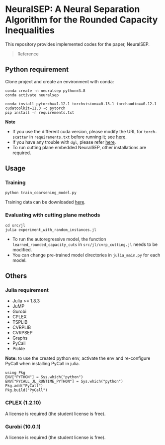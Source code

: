 # NeuralSEP: A Neural Separation Algorithm for the Rounded Capacity Inequalities

This repository provides implemented codes for the paper, NeuralSEP. 
> Reference

## Python requirement
Clone project and create an environment with conda:
```
conda create -n neuralsep python=3.8
conda activate neuralsep

conda install pytorch==1.12.1 torchvision==0.13.1 torchaudio==0.12.1 cudatoolkit=11.3 -c pytorch
pip install -r requirements.txt
```

**Note** 
- If you use the different cuda version, please modify the URL for `torch-scatter` in `requirements.txt` before running it; see [here](https://pytorch-geometric.readthedocs.io/en/1.7.2/notes/installation.html).
- If you have any trouble with `dgl`, please refer [here](https://www.dgl.ai/pages/start.html).
- To run cutting plane embedded NeuralSEP, other installations are required.

## Usage
### Training
```
python train_coarsening_model.py 
```
Training data can be downloaded [here](https://drive.google.com/file/d/1TAYlo1xTWxqPpLVeVkmLrbIlMd1TxvdU/view?usp=sharing).

### Evaluating with cutting plane methods
```
cd src/jl
julia experiment_with_random_instances.jl
```

- To run the autoregressive model, the function `learned_rounded_capacity_cuts` in `src/jl/cvrp_cutting.jl` needs to be modified.
- You can change pre-trained model directories in `julia_main.py` for each model.


## Others
### Julia requirement
- Julia >= 1.8.3
- JuMP
- Gurobi
- CPLEX
- TSPLIB
- CVRPLIB
- CVRPSEP
- Graphs
- PyCall
- Pickle

**Note:** to use the created python env, activate the env and re-configure PyCall when installing PyCall in julia.
```
using Pkg
ENV["PYTHON"] = Sys.which("python")
ENV["PYCALL_JL_RUNTIME_PYTHON"] = Sys.which("python")
Pkg.add("PyCall")
Pkg.build("PyCall")
```

### CPLEX (1.2.10)
A license is required (the student license is free).

### Gurobi (10.0.1)
A license is required (the student license is free).
